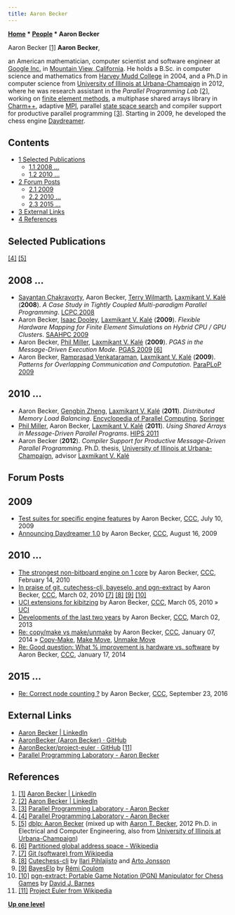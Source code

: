 ```yaml
---
title: Aaron Becker
---
```

**[Home](Home "Home") * [People](People "People") * Aaron Becker**

[](https://www.linkedin.com/in/aaron-becker-86093745/) Aaron Becker <a id="cite-note-1" href="#cite-ref-1">[1]</a>
**Aaron Becker**,

an American mathematician, computer scientist and software engineer at [Google Inc.](https://en.wikipedia.org/wiki/Google) in [Mountain View, California](https://en.wikipedia.org/wiki/Mountain_View,_California).
He holds a B.Sc. in computer science and mathematics from [Harvey Mudd College](https://en.wikipedia.org/wiki/Harvey_Mudd_College) in 2004, and a Ph.D in computer science from [University of Illinois at Urbana-Champaign](University_of_Illinois_at_Urbana-Champaign "University of Illinois at Urbana-Champaign") in 2012, where he was research assistant in the *Parallel Programming Lab* <a id="cite-note-2" href="#cite-ref-2">[2]</a>, working on [finite element methods](https://en.wikipedia.org/wiki/Finite_element_method), a multiphase shared arrays library in [Charm++](https://en.wikipedia.org/wiki/Charm%2B%2B), adaptive [MPI](https://en.wikipedia.org/wiki/Message_Passing_Interface), parallel [state space search](https://en.wikipedia.org/wiki/State_space_search) and compiler support for productive parallel programming <a id="cite-note-3" href="#cite-ref-3">[3]</a>.
Starting in 2009, he developed the chess engine [Daydreamer](Daydreamer "Daydreamer").

## Contents

- [1 Selected Publications](#selected-publications)
  - [1.1 2008 ...](#2008-...)
  - [1.2 2010 ...](#2010-...)
- [2 Forum Posts](#forum-posts)
  - [2.1 2009](#2009)
  - [2.2 2010 ...](#2010-...-2)
  - [2.3 2015 ...](#2015-...)
- [3 External Links](#external-links)
- [4 References](#references)

## Selected Publications

<a id="cite-note-4" href="#cite-ref-4">[4]</a> <a id="cite-note-5" href="#cite-ref-5">[5]</a>

## 2008 ...

- [Sayantan Chakravorty](https://dblp.uni-trier.de/pers/hd/c/Chakravorty:Sayantan), Aaron Becker, [Terry Wilmarth](https://dblp.uni-trier.de/pers/hd/w/Wilmarth:Terry), [Laxmikant V. Kalé](Mathematician#LaxKale "Mathematician") (**2008**). *A Case Study in Tightly Coupled Multi-paradigm Parallel Programming*. [LCPC 2008](https://dblp.uni-trier.de/db/conf/lcpc/lcpc2008.html)
- Aaron Becker, [Isaac Dooley](https://dblp.uni-trier.de/pers/hd/d/Dooley:Isaac), [Laxmikant V. Kalé](Mathematician#LaxKale "Mathematician") (**2009**). *Flexible Hardware Mapping for Finite Element Simulations on Hybrid CPU / GPU Clusters*. [SAAHPC 2009](http://saahpc.ncsa.illinois.edu/09/)
- Aaron Becker, [Phil Miller](https://dblp.uni-trier.de/pers/hd/m/Miller:Phil), [Laxmikant V. Kalé](Mathematician#LaxKale "Mathematician") (**2009**). *PGAS in the Message-Driven Execution Mode*. [PGAS 2009](https://dl.acm.org/citation.cfm?id=1809961) <a id="cite-note-6" href="#cite-ref-6">[6]</a>
- Aaron Becker, [Ramprasad Venkataraman](https://scholar.google.com/citations?user=mfy5O-UAAAAJ&hl=en), [Laxmikant V. Kalé](Mathematician#LaxKale "Mathematician") (**2009**). *Patterns for Overlapping Communication and Computation*. [ParaPLoP 2009](http://softwareengineering.vazexqi.com/2009/06/02/paraplop09-first-workshop-on-parallel-programming-patterns.html)

## 2010 ...

- Aaron Becker, [Gengbin Zheng](https://dblp.uni-trier.de/pers/hd/z/Zheng:Gengbin), [Laxmikant V. Kalé](Mathematician#LaxKale "Mathematician") (**2011**). *Distributed Memory Load Balancing*. [Encyclopedia of Parallel Computing](http://www.springer.com/computer/swe/book/978-0-387-09765-7), [Springer](https://en.wikipedia.org/wiki/Springer_Science%2BBusiness_Media)
- [Phil Miller](https://dblp.uni-trier.de/pers/hd/m/Miller:Phil), Aaron Becker, [Laxmikant V. Kalé](Mathematician#LaxKale "Mathematician") (**2011**). *Using Shared Arrays in Message-Driven Parallel Programs*. [HIPS 2011](http://htor.inf.ethz.ch/hips2011/)
- Aaron Becker (**2012**). *Compiler Support for Productive Message-Driven Parallel Programming*. Ph.D. thesis, [University of Illinois at Urbana-Champaign](University_of_Illinois_at_Urbana-Champaign "University of Illinois at Urbana-Champaign"), advisor [Laxmikant V. Kalé](Mathematician#LaxKale "Mathematician")

## Forum Posts

## 2009

- [Test suites for specific engine features](http://www.talkchess.com/forum/viewtopic.php?t=28893) by Aaron Becker, [CCC](CCC "CCC"), July 10, 2009
- [Announcing Daydreamer 1.0](http://www.talkchess.com/forum/viewtopic.php?t=29417) by Aaron Becker, [CCC](CCC "CCC"), August 16, 2009

## 2010 ...

- [The strongest non-bitboard engine on 1 core](http://www.talkchess.com/forum/viewtopic.php?t=32606) by Aaron Becker, [CCC](CCC "CCC"), February 14, 2010
- [In praise of git, cutechess-cli, bayeselo, and pgn-extract](http://www.talkchess.com/forum/viewtopic.php?t=32999) by Aaron Becker, [CCC](CCC "CCC"), March 02, 2010 <a id="cite-note-7" href="#cite-ref-7">[7]</a> <a id="cite-note-8" href="#cite-ref-8">[8]</a> <a id="cite-note-9" href="#cite-ref-9">[9]</a> <a id="cite-note-10" href="#cite-ref-10">[10]</a>
- [UCI extensions for kibitzing](http://www.talkchess.com/forum/viewtopic.php?t=33088) by Aaron Becker, [CCC](CCC "CCC"), March 05, 2010 » [UCI](UCI "UCI")
- [Developments of the last two years](http://www.talkchess.com/forum/viewtopic.php?t=47384) by Aaron Becker, [CCC](CCC "CCC"), March 02, 2013
- [Re: copy/make vs make/unmake](http://www.talkchess.com/forum/viewtopic.php?t=50805&start=3) by Aaron Becker, [CCC](CCC "CCC"), January 07, 2014 » [Copy-Make](Copy-Make "Copy-Make"), [Make Move](Make_Move "Make Move"), [Unmake Move](Unmake_Move "Unmake Move")
- [Re: Good question: What % improvement is hardware vs. software](http://www.talkchess.com/forum/viewtopic.php?t=50937&start=1) by Aaron Becker, [CCC](CCC "CCC"), January 17, 2014

## 2015 ...

- [Re: Correct node counting ?](http://www.talkchess.com/forum3/viewtopic.php?f=7&t=61502&start=1) by Aaron Becker, [CCC](CCC "CCC"), September 23, 2016

## External Links

- [Aaron Becker | LinkedIn](https://www.linkedin.com/in/aaron-becker-86093745/)
- [AaronBecker (Aaron Becker) · GitHub](https://github.com/AaronBecker)
- [AaronBecker/project-euler · GitHub](https://github.com/AaronBecker/project-euler) <a id="cite-note-11" href="#cite-ref-11">[11]</a>
- [Parallel Programming Laboratory - Aaron Becker](http://charm.cs.uiuc.edu/people/aaronbecker)

## References

1. <a id="cite-ref-1" href="#cite-note-1">[1]</a> [Aaron Becker | LinkedIn](https://www.linkedin.com/in/aaron-becker-86093745/)
1. <a id="cite-ref-2" href="#cite-note-2">[2]</a> [Aaron Becker | LinkedIn](https://www.linkedin.com/in/aaron-becker-86093745/)
1. <a id="cite-ref-3" href="#cite-note-3">[3]</a> [Parallel Programming Laboratory - Aaron Becker](http://charm.cs.uiuc.edu/people/aaronbecker)
1. <a id="cite-ref-4" href="#cite-note-4">[4]</a> [Parallel Programming Laboratory - Aaron Becker](http://charm.cs.uiuc.edu/people/aaronbecker)
1. <a id="cite-ref-5" href="#cite-note-5">[5]</a> [dblp: Aaron Becker](https://dblp.uni-trier.de/pers/hd/b/Becker:Aaron) (mixed up with [Aaron T. Becker](https://sites.google.com/site/aabecker/home), 2012 Ph.D. in Electrical and Computer Engineering, also from [University of Illinois at Urbana-Champaign](University_of_Illinois_at_Urbana-Champaign "University of Illinois at Urbana-Champaign"))
1. <a id="cite-ref-6" href="#cite-note-6">[6]</a> [Partitioned global address space - Wikipedia](https://en.wikipedia.org/wiki/Partitioned_global_address_space)
1. <a id="cite-ref-7" href="#cite-note-7">[7]</a> [Git (software) from Wikipedia](https://en.wikipedia.org/wiki/Git_%28software%29)
1. <a id="cite-ref-8" href="#cite-note-8">[8]</a> [Cutechess-cli](Cutechess-cli "Cutechess-cli") by [Ilari Pihlajisto](Ilari_Pihlajisto "Ilari Pihlajisto") and [Arto Jonsson](index.php?title=Arto_Jonsson&action=edit&redlink=1 "Arto Jonsson (page does not exist)")
1. <a id="cite-ref-9" href="#cite-note-9">[9]</a> [BayesElo](http://remi.coulom.free.fr/Bayesian-Elo/) by [Rémi Coulom](R%C3%A9mi_Coulom "Rémi Coulom")
1. <a id="cite-ref-10" href="#cite-note-10">[10]</a> [pgn-extract: Portable Game Notation (PGN) Manipulator for Chess Games](http://www.cs.kent.ac.uk/people/staff/djb/pgn-extract/) by [David J. Barnes](David_J._Barnes "David J. Barnes")
1. <a id="cite-ref-11" href="#cite-note-11">[11]</a> [Project Euler from Wikipedia](https://en.wikipedia.org/wiki/Project_Euler)

**[Up one level](People "People")**

